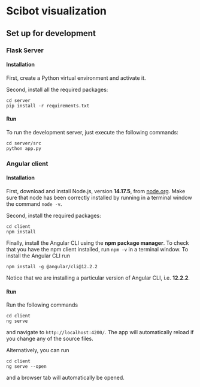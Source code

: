 # Scibot visualization

## Set up for development 

### Flask Server

#### Installation 
First, create a Python virtual environment and activate it.

Second, install all the required packages: 
```
cd server
pip install -r requirements.txt
```

#### Run 
To run the development server, just execute the following commands: 
```
cd server/src
python app.py
```


### Angular client

#### Installation 
First, download and install Node.js, version **14.17.5**, from [node.org](https://nodejs.org/en/download/). Make sure that node has been correctly installed by running in a terminal window the command  `node -v`.

Second, install the required packages: 
```
cd client
npm install
```

Finally, install the Angular CLI using the **npm package manager**. To check that you have the npm client installed, run `npm -v` in a terminal window. To install the Angular CLI run
```
npm install -g @angular/cli@12.2.2
```

Notice that we are installing a particular version of Angular CLI, i.e. **12.2.2**.

#### Run
Run the following commands
```
cd client 
ng serve 
```
and navigate to `http://localhost:4200/`. The app will automatically reload if you change any of the source files.

Alternatively, you can run
```
cd client 
ng serve --open
```
and a browser tab will automatically be opened.




